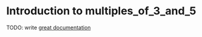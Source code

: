# Introduction to multiples_of_3_and_5

TODO: write [great documentation](http://jacobian.org/writing/what-to-write/)
